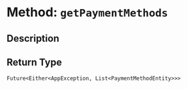# Method: `getPaymentMethods`

## Description



## Return Type
`Future<Either<AppException, List<PaymentMethodEntity>>>`

